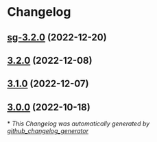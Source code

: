 # Changelog

## [sg-3.2.0](https://github.com/StackGuardian/terraform-azurerm-vnet/tree/sg-3.2.0) (2022-12-20)

## [3.2.0](https://github.com/StackGuardian/terraform-azurerm-vnet/tree/3.2.0) (2022-12-08)

## [3.1.0](https://github.com/StackGuardian/terraform-azurerm-vnet/tree/3.1.0) (2022-12-07)

## [3.0.0](https://github.com/StackGuardian/terraform-azurerm-vnet/tree/3.0.0) (2022-10-18)



\* *This Changelog was automatically generated by [github_changelog_generator](https://github.com/github-changelog-generator/github-changelog-generator)*
